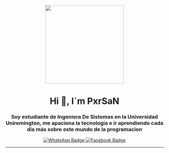 <div id="header" align="center">

<img src="https://media.giphy.com/media/8qXJTU5oEhQZO/giphy.gif" width="250">    
  

<h1 align="center">Hi 👋, I´m PxrSaN</h1>

<h3 align="center"> Soy estudiante de Ingeniera De Sistemas en la Universidad Uniremington, me apaciona la tecnologia
    e ir aprendiendo cada día más sobre este mundo de la programacion </h3>
</div> 

<div id="badges" align="center">
    <a href=" http://wa.me/3002933963" target="_blank">
        <img src="https://img.shields.io/badge/Contact-WhatsApp-green" alt="WhatsApp Badge">
    </a>
    
   <a href="https://www.facebook.com/profile.php?id=100019749091722&sk=about" target="_blank">
        <img src="https://img.shields.io/badge/Social-Facebook-blue" alt="Facebook Badge">
    </a>

</div>

---
<!--
**PxrSaN/PxrSaN** is a ✨ _special_ ✨ repository because its `README.md` (this file) appears on your GitHub profile.

Here are some ideas to get you started:

- 🔭 I’m currently working on ...
- 🌱 I’m currently learning ...
- 👯 I’m looking to collaborate on ...
- 🤔 I’m looking for help with ...
- 💬 Ask me about ...
- 📫 How to reach me: ...
- 😄 Pronouns: ...
- ⚡ Fun fact: ...
-->

